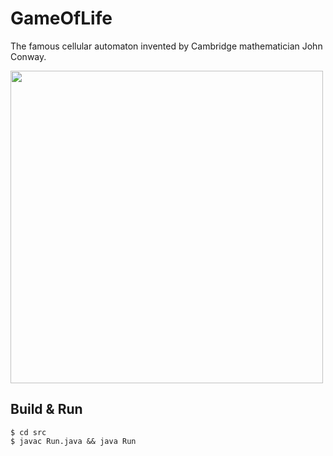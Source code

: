 # GameOfLife
The famous cellular automaton invented by Cambridge mathematician John Conway.

<img src="https://raw.githubusercontent.com/mxjoly/GameOfLife/master/demo.png" width="500" />

Build & Run
-----------

```shell
$ cd src
$ javac Run.java && java Run
```


